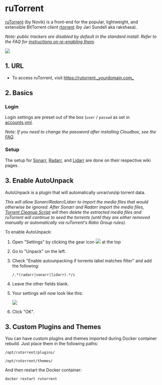 # ruTorrent

[ruTorrent](https://github.com/Novik/ruTorrent) \(by Novik\) is a front-end for the popular, lightweight, and extensible BitTorrent client [rtorrent](https://github.com/rakshasa/rtorrent) \(by Jari Sundell aka rakshasa\).

_Note: public trackers are disabled by default in the standard install. Refer to the FAQ for_ [_instructions on re-enabling them_](../../../troubleshooting/faq-from-cb.md#enable-access-to-public-torrent-trackers)_._

![](https://i.imgur.com/30dxlTc.png)

## 1. URL

* To access ruTorrent, visit [https://rutorrent.\_yourdomain.com\_](https://rutorrent._yourdomain.com_)

## 2. Basics

### Login

Login settings are preset out of the box \(`user` / `passwd` as set in [accounts.yml](../../03-install-accounts.yml.md).

_Note: If you need to change the password after installing Cloudbox, see the_ [_FAQ_](../../../troubleshooting/faq-from-cb.md#change-rutorrent-password-after-installation)_._

### Setup

The setup for [Sonarr](../media-pvrs/install-sonarr.md), [Radarr](../media-pvrs/install-radarr.md), and [Lidarr](../media-pvrs/install-lidarr.md) are done on their respective wiki pages.

## 3. Enable AutoUnpack

AutoUnpack is a plugin that will automatically unrar/unzip torrent data.

_This will allow Sonarr/Radarr/Lidarr to import the media files that would otherwise be ignored. After Sonarr and Radarr import the media files,_ [_Torrent Cleanup Script_](../../../reference/reference-cloudbox-tools.md#torrent-cleanup-script) _will then delete the extracted media files and ruTorrent will continue to seed the torrents \(until they are either removed manually or automatically via ruTorrent's Ratio Group rules\)._

To enable AutoUnpack:

1. Open "Settings" by clicking the gear icon ![](https://github.com/Novik/ruTorrent/wiki/images/icon06settings.png) at the top
2. Go to "Unpack" on the left.
3. Check "Enable autounpacking if torrents label matches filter" and add the following:

   ```text
   /.*(radarr|sonarr|lidarr).*/i
   ```

4. Leave the other fields blank.
5. Your settings will now look like this:

   ![](https://i.imgur.com/LqE16E1.png)

6. Click "OK".

## 3. Custom Plugins and Themes

You can have custom plugins and themes imported during Docker container rebuild. Just place them in the following paths:

```text
/opt/rutorrent/plugins/
```

```text
/opt/rutorrent/themes/
```

And then restart the Docker container:

```text
docker restart rutorrent
```

